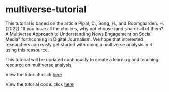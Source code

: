 # multiverse-tutorial
This tutorial is based on the article Pipal, C., Song, H., and Boomgaarden. H. (2022) "If you have all the choices, why not choose (and share) all of them? A Multiverse Approach to Understanding News Engagement on Social Media" forthcoming in Digital Journalism. We hope that interested researchers can easly get started with doing a multiverse analysis in R using this ressource. 

This tutorial will be updated continously to create a learning and teaching resource on multiverse analysis.

View the tutorial: click [here](https://cpipal.github.io/multiverse-tutorial/multiverse_tutorial.html)

View the tutorial code: click [here](multiverse_tutorial.Rmd)




